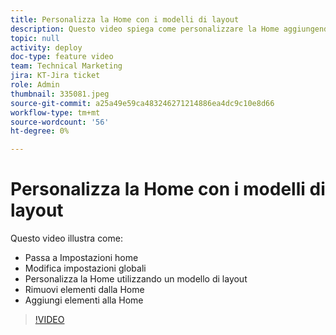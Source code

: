 ```yaml
---
title: Personalizza la Home con i modelli di layout
description: Questo video spiega come personalizzare la Home aggiungendo o rimuovendo campi con un modello di layout.
topic: null
activity: deploy
doc-type: feature video
team: Technical Marketing
jira: KT-Jira ticket
role: Admin
thumbnail: 335081.jpeg
source-git-commit: a25a49e59ca483246271214886ea4dc9c10e8d66
workflow-type: tm+mt
source-wordcount: '56'
ht-degree: 0%

---
```


# Personalizza la Home con i modelli di layout

Questo video illustra come:

* Passa a Impostazioni home
* Modifica impostazioni globali
* Personalizza la Home utilizzando un modello di layout
* Rimuovi elementi dalla Home
* Aggiungi elementi alla Home

>[!VIDEO](https://video.tv.adobe.com/v/335081/?quality=12&learn=on)
